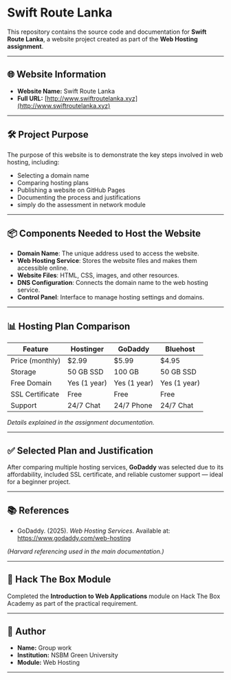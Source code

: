 # Swift Route Lanka

This repository contains the source code and documentation for **Swift Route Lanka**, a website project created as part of the **Web Hosting assignment**.

---

## 🌐 Website Information

- **Website Name:** Swift Route Lanka  
- **Full URL:** [http://www.swiftroutelanka.xyz](http://www.swiftroutelanka.xyz)

---

## 🛠️ Project Purpose

The purpose of this website is to demonstrate the key steps involved in web hosting, including:

- Selecting a domain name
- Comparing hosting plans
- Publishing a website on GitHub Pages
- Documenting the process and justifications
- simply do the assessment in network module

---

## 📦 Components Needed to Host the Website

- **Domain Name**: The unique address used to access the website.
- **Web Hosting Service**: Stores the website files and makes them accessible online.
- **Website Files**: HTML, CSS, images, and other resources.
- **DNS Configuration**: Connects the domain name to the web hosting service.
- **Control Panel**: Interface to manage hosting settings and domains.

---

## 📊 Hosting Plan Comparison

| Feature            | Hostinger         | GoDaddy           | Bluehost          |
|-------------------|-------------------|------------------|------------------|
| Price (monthly)    | $2.99             | $5.99             | $4.95            |
| Storage            | 50 GB SSD         | 100 GB            | 50 GB SSD        |
| Free Domain        | Yes (1 year)      | Yes (1 year)      | Yes (1 year)     |
| SSL Certificate    | Free              | Free              | Free             |
| Support            | 24/7 Chat         | 24/7 Phone        | 24/7 Chat        |

*Details explained in the assignment documentation.*

---

## ✅ Selected Plan and Justification

After comparing multiple hosting services, **GoDaddy** was selected due to its affordability, included SSL certificate, and reliable customer support — ideal for a beginner project.

---

## 📚 References


- GoDaddy. (2025). *Web Hosting Services*. Available at: https://www.godaddy.com/web-hosting


*(Harvard referencing used in the main documentation.)*

---

## 🏁 Hack The Box Module

Completed the **Introduction to Web Applications** module on Hack The Box Academy as part of the practical requirement.

---

## 📌 Author

- **Name:** Group work
- **Institution:** NSBM Green University
- **Module:** Web Hosting

---

